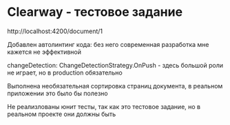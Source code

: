 # Clearway - тестовое задание 

http://localhost:4200/document/1

Добавлен автолинтинг кода: без него современная разработка мне кажется не эффективной

changeDetection: ChangeDetectionStrategy.OnPush - здесь большой роли не играет, но в production обязательно

Выполнена необязательная сортировка страниц документа, в реальном приложении это было бы полезно

Не реализлованы юнит тесты, так как это тестовое задание, но в реальном проекте они должны быть
